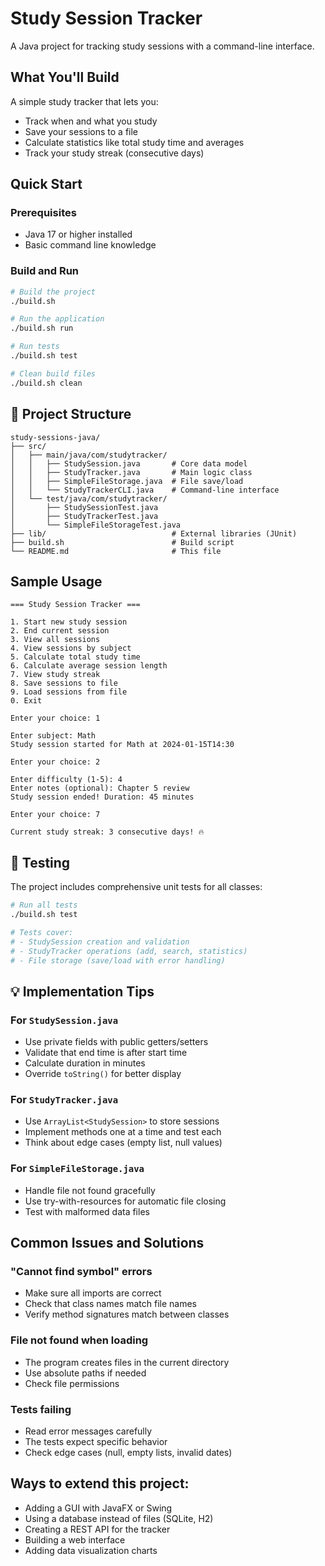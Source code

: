 # Study Session Tracker 

A Java project for tracking study sessions with a command-line interface.

##  What You'll Build

A simple study tracker that lets you:
- Track when and what you study
- Save your sessions to a file
- Calculate statistics like total study time and averages
- Track your study streak (consecutive days)

##  Quick Start

### Prerequisites
- Java 17 or higher installed
- Basic command line knowledge

### Build and Run
```bash
# Build the project
./build.sh

# Run the application
./build.sh run

# Run tests
./build.sh test

# Clean build files
./build.sh clean
```

## 📁 Project Structure

```
study-sessions-java/
├── src/
│   ├── main/java/com/studytracker/
│   │   ├── StudySession.java       # Core data model
│   │   ├── StudyTracker.java       # Main logic class
│   │   ├── SimpleFileStorage.java  # File save/load
│   │   └── StudyTrackerCLI.java    # Command-line interface
│   └── test/java/com/studytracker/
│       ├── StudySessionTest.java
│       ├── StudyTrackerTest.java
│       └── SimpleFileStorageTest.java
├── lib/                            # External libraries (JUnit)
├── build.sh                        # Build script
└── README.md                       # This file
```

##  Sample Usage

```
=== Study Session Tracker ===

1. Start new study session
2. End current session
3. View all sessions
4. View sessions by subject
5. Calculate total study time
6. Calculate average session length
7. View study streak
8. Save sessions to file
9. Load sessions from file
0. Exit

Enter your choice: 1

Enter subject: Math
Study session started for Math at 2024-01-15T14:30

Enter your choice: 2

Enter difficulty (1-5): 4
Enter notes (optional): Chapter 5 review
Study session ended! Duration: 45 minutes

Enter your choice: 7

Current study streak: 3 consecutive days! 🔥
```

## 🧪 Testing

The project includes comprehensive unit tests for all classes:

```bash
# Run all tests
./build.sh test

# Tests cover:
# - StudySession creation and validation
# - StudyTracker operations (add, search, statistics)
# - File storage (save/load with error handling)
```

## 💡 Implementation Tips

### For `StudySession.java`
- Use private fields with public getters/setters
- Validate that end time is after start time
- Calculate duration in minutes
- Override `toString()` for better display

### For `StudyTracker.java`
- Use `ArrayList<StudySession>` to store sessions
- Implement methods one at a time and test each
- Think about edge cases (empty list, null values)

### For `SimpleFileStorage.java`
- Handle file not found gracefully
- Use try-with-resources for automatic file closing
- Test with malformed data files

## Common Issues and Solutions

### "Cannot find symbol" errors
- Make sure all imports are correct
- Check that class names match file names
- Verify method signatures match between classes

### File not found when loading
- The program creates files in the current directory
- Use absolute paths if needed
- Check file permissions

### Tests failing
- Read error messages carefully
- The tests expect specific behavior
- Check edge cases (null, empty lists, invalid dates)

## Ways to extend this project:
- Adding a GUI with JavaFX or Swing
- Using a database instead of files (SQLite, H2)
- Creating a REST API for the tracker
- Building a web interface
- Adding data visualization charts
